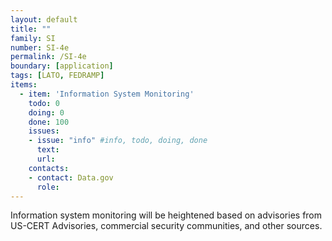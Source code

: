 ```yaml
---
layout: default
title: ""
family: SI
number: SI-4e
permalink: /SI-4e
boundary: [application]
tags: [LATO, FEDRAMP]
items:
  - item: 'Information System Monitoring'
    todo: 0
    doing: 0
    done: 100   
    issues:
    - issue: "info" #info, todo, doing, done
      text:
      url:
    contacts:
    - contact: Data.gov
      role:
---
```

Information system monitoring will be heightened based on advisories from US-CERT Advisories, commercial security communities, and other sources.
